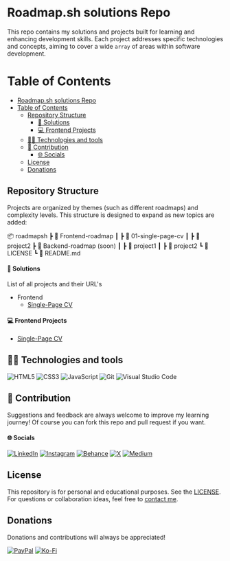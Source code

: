 # Roadmap.sh solutions Repo

This repo contains my solutions and projects built for learning and enhancing development skills. Each project addresses specific technologies and concepts, aiming to cover a wide `array` of areas within software development.

# Table of Contents
- [Roadmap.sh solutions Repo](#roadmapsh-solutions-repo)
- [Table of Contents](#table-of-contents)
  - [Repository Structure](#repository-structure)
      - [🔧 Solutions](#-solutions)
      - [💻 Frontend Projects](#-frontend-projects)
  - [👨‍💻 Technologies and tools](#-technologies-and-tools)
  - [🌱 Contribution](#-contribution)
      - [🌐 Socials](#-socials)
  - [License](#license)
  - [Donations](#donations)

## Repository Structure
Projects are organized by themes (such as different roadmaps) and complexity levels. This structure is designed to expand as new topics are added:

📦 roadmapsh
┣ 📂 Frontend-roadmap
┃ ┣ 📂 01-single-page-cv
┃ ┣ 📂 project2
┣ 📂 Backend-roadmap (soon)
┃ ┣ 📂 project1
┃ ┣ 📂 project2
┗ 📜 LICENSE
┗ 📜 README.md

#### 🔧 Solutions
List of all projects and their URL's

- Frontend
  - [Single-Page CV](https://roadmap.sh/projects/single-page-cv)

#### 💻 Frontend Projects

- [Single-Page CV](/Frontend-roadmap/01-single-page-cv/)

## 👨‍💻 Technologies and tools

![HTML5](https://img.shields.io/badge/html5-%23E34F26.svg?style=for-the-badge&logo=html5&logoColor=white) ![CSS3](https://img.shields.io/badge/css3-%231572B6.svg?style=for-the-badge&logo=css3&logoColor=white) ![JavaScript](https://img.shields.io/badge/javascript-%23323330.svg?style=for-the-badge&logo=javascript&logoColor=%23F7DF1E) ![Git](https://img.shields.io/badge/git-%23F05033.svg?style=for-the-badge&logo=git&logoColor=white) ![Visual Studio Code](https://img.shields.io/badge/Visual%20Studio%20Code-0078d7.svg?style=for-the-badge&logo=visual-studio-code&logoColor=white)

## 🌱 Contribution

Suggestions and feedback are always welcome to improve my learning journey!
Of course you can fork this repo and pull request if you want.

#### 🌐 Socials

[![LinkedIn](https://img.shields.io/badge/LinkedIn-%230077B5.svg?logo=linkedin&logoColor=white)](https://linkedin.com/in/bautistatobal) [![Instagram](https://img.shields.io/badge/Instagram-%23E4405F.svg?logo=Instagram&logoColor=white)](https://instagram.com/bautitobal) [![Behance](https://img.shields.io/badge/Behance-1769ff?logo=behance&logoColor=white)](https://behance.net/bautitobal) [![X](https://img.shields.io/badge/X-black.svg?logo=X&logoColor=white)](https://x.com/bautitobal) [![Medium](https://img.shields.io/badge/Medium-12100E?logo=medium&logoColor=white)](https://medium.com/@bautitobal)  

## License

This repository is for personal and educational purposes. See the [LICENSE](/LICENSE). 
For questions or collaboration ideas, feel free to [contact me](mailto:bautitobal11@gmail.com).

## Donations
Donations and contributions will always be appreciated!

[![PayPal](https://img.shields.io/badge/PayPal-00457C?style=for-the-badge&logo=paypal&logoColor=white)](https://paypal.me/bautitobal) [![Ko-Fi](https://img.shields.io/badge/Ko--fi-F16061?style=for-the-badge&logo=ko-fi&logoColor=white)](https://ko-fi.com/bautitobal)